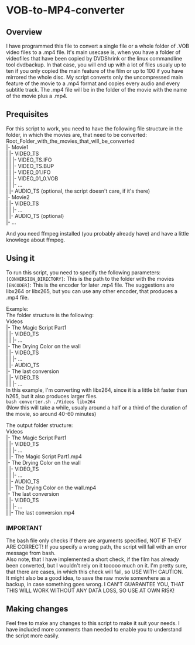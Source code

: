 # VOB-to-MP4-converter
## Overview
I have programmed this file to convert a single file or a whole folder of .VOB video files to a .mp4 file. It's main usecase is, when you have a folder of videofiles that have been copied by DVDShrink or the linux commandline tool dvdbackup. In that case, you will end up with a lot of files usualy up to ten if you only copied the main feature of the film or up to 100 if you have mirrored the whole disc. My script converts only the uncompressed main feature of the movie to a .mp4 format and copies every audio and every subtitle track. The .mp4 file will be in the folder of the movie with the name of the movie plus a .mp4.

## Prequisites
For this script to work, you need to have the following file structure in the folder, in which the movies are, that need to be converted:  
Root_Folder_with_the_movies_that_will_be_converted  
    |- Movie1  
    |   |- VIDEO_TS  
    |   |   |- VIDEO_TS.IFO  
    |   |   |- VIDEO_TS.BUP  
    |   |   |- VIDEO_01.IFO  
    |   |   |- VIDEO_01_0.VOB  
    |   |   |- ...  
    |   |- AUDIO_TS (optional, the script doesn't care, if it's there)  
    |- Movie2  
    |   |- VIDEO_TS  
    |   |   |- ...  
    |   |- AUDIO_TS (optional)  
    |- ...  
  
And you need ffmpeg installed (you probably already have) and have a little knowlege about ffmpeg.  

## Using it
To run this script, you need to specify the following parameters:  
`[CONVERSION_DIRECTORY]`: This is the path to the folder with the movies  
`[ENCODER]`: This is the encoder for later .mp4 file. The suggestions are libx264 or libx265, but you can use any other encoder, that produces a .mp4 file.  
  
Example:  
The folder structure is the following:  
Videos  
    |- The Magic Script Part1  
    |   |- VIDEO_TS  
    |   |   |- ...  
    |- The Drying Color on the wall  
    |   |- VIDEO_TS  
    |   |   |- ...  
    |   |- AUDIO_TS  
    |- The last conversion  
    |   |- VIDEO_TS  
    |   |   |- ...  
In this example, I'm converting with libx264, since it is a little bit faster than h265, but it also produces larger files.  
`bash converter.sh ./Videos libx264`  
(Now this will take a while, usualy around a half or a third of the duration of the movie, so around 40-60 minutes)  
  
The output folder structure:  
Videos  
    |- The Magic Script Part1  
    |   |- VIDEO_TS  
    |   |   |- ...  
    |   |- The Magic Script Part1.mp4  
    |- The Drying Color on the wall  
    |   |- VIDEO_TS  
    |   |   |- ...  
    |   |- AUDIO_TS  
    |   |- The Drying Color on the wall.mp4  
    |- The last conversion  
    |   |- VIDEO_TS  
    |   |   |- ...  
    |   |- The last conversion.mp4  
  
### IMPORTANT
The bash file only checks if there are arguments specified, NOT IF THEY ARE CORRECT! If you specify a wrong path, the script will fail with an error message from bash.  
Also note, that I have implemented a short check, if the film has already been converted, but I wouldn't rely on it tooooo much on it. I'm pretty sure, that there are cases, in which this check will fail, so USE WITH CAUTION.  
It might also be a good idea, to save the raw movie somewhere as a backup, in case something goes wrong. I CAN'T GUARANTEE YOU, THAT THIS WILL WORK WITHOUT ANY DATA LOSS, SO USE AT OWN RISK!  

## Making changes
Feel free to make any changes to this script to make it suit your needs. I have included more comments than needed to enable you to understand the script more easily.
